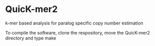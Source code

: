 # QuicK-mer2
k-mer based analysis for paralog specific copy number estimation

To compile the software, clone the respository, move the QuicK-mer2 directory and type make



